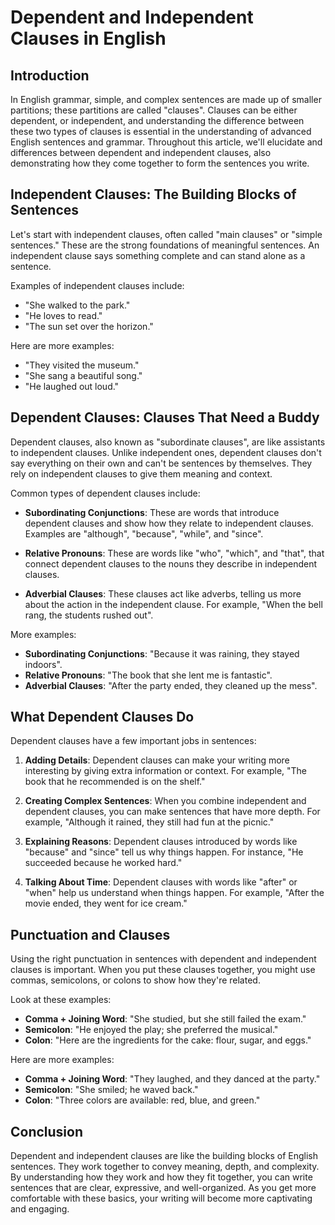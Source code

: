 <doc style="display: none;">
    title: Dependent and Independent Clauses in English
    titleID: dependent-and-independent-clauses-in-english
    description: Explore the basics of dependent and independent clauses in English grammar. Learn how these building blocks of sentences work together and see how they contribute to the structure and meaning of your writing.
    type: Blog
    tags: Clauses, Grammar, English, Sentence Structure, Linguistics, Independent Clauses, Dependent Clauses
    author: Daniel Hamen
    authorID: danielhamen
    date: 2023-09-16
    url: blogs/linguistics/grammar/clauses/dependent-and-independent-clauses-in-english
    category: Linguistics, Grammar
    categorySlug: linguistics, grammar
</doc>

# Dependent and Independent Clauses in English

## Introduction

In English grammar, simple, and complex sentences are made up of smaller partitions; these partitions are called "clauses". Clauses can be either dependent, or independent, and understanding the difference between these two types of clauses is essential in the understanding of advanced English sentences and grammar. Throughout this article, we'll elucidate and differences between dependent and independent clauses, also demonstrating how they come together to form the sentences you write.

## Independent Clauses: The Building Blocks of Sentences

Let's start with independent clauses, often called "main clauses" or "simple sentences." These are the strong foundations of meaningful sentences. An independent clause says something complete and can stand alone as a sentence.

Examples of independent clauses include:

- "She walked to the park."
- "He loves to read."
- "The sun set over the horizon."

Here are more examples:

- "They visited the museum."
- "She sang a beautiful song."
- "He laughed out loud."

## Dependent Clauses: Clauses That Need a Buddy

Dependent clauses, also known as "subordinate clauses", are like assistants to independent clauses. Unlike independent ones, dependent clauses don't say everything on their own and can't be sentences by themselves. They rely on independent clauses to give them meaning and context.

Common types of dependent clauses include:

- **Subordinating Conjunctions**: These are words that introduce dependent clauses and show how they relate to independent clauses. Examples are "although", "because", "while", and "since".

- **Relative Pronouns**: These are words like "who", "which", and "that", that connect dependent clauses to the nouns they describe in independent clauses.

- **Adverbial Clauses**: These clauses act like adverbs, telling us more about the action in the independent clause. For example, "When the bell rang, the students rushed out".

More examples:

- **Subordinating Conjunctions**: "Because it was raining, they stayed indoors".
- **Relative Pronouns**: "The book that she lent me is fantastic".
- **Adverbial Clauses**: "After the party ended, they cleaned up the mess".

## What Dependent Clauses Do

Dependent clauses have a few important jobs in sentences:

1. **Adding Details**: Dependent clauses can make your writing more interesting by giving extra information or context. For example, "The book that he recommended is on the shelf."

2. **Creating Complex Sentences**: When you combine independent and dependent clauses, you can make sentences that have more depth. For example, "Although it rained, they still had fun at the picnic."

3. **Explaining Reasons**: Dependent clauses introduced by words like "because" and "since" tell us why things happen. For instance, "He succeeded because he worked hard."

4. **Talking About Time**: Dependent clauses with words like "after" or "when" help us understand when things happen. For example, "After the movie ended, they went for ice cream."

## Punctuation and Clauses

Using the right punctuation in sentences with dependent and independent clauses is important. When you put these clauses together, you might use commas, semicolons, or colons to show how they're related.

Look at these examples:

- **Comma + Joining Word**: "She studied, but she still failed the exam."
- **Semicolon**: "He enjoyed the play; she preferred the musical."
- **Colon**: "Here are the ingredients for the cake: flour, sugar, and eggs."

Here are more examples:

- **Comma + Joining Word**: "They laughed, and they danced at the party."
- **Semicolon**: "She smiled; he waved back."
- **Colon**: "Three colors are available: red, blue, and green."

## Conclusion

Dependent and independent clauses are like the building blocks of English sentences. They work together to convey meaning, depth, and complexity. By understanding how they work and how they fit together, you can write sentences that are clear, expressive, and well-organized. As you get more comfortable with these basics, your writing will become more captivating and engaging.